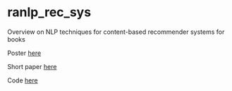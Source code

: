 # ranlp_rec_sys
Overview on NLP techniques for content-based recommender systems for books

Poster [here](https://github.com/melaniab/ranlp_rec_sys/blob/master/RANLP_poster_final.pdf) 

Short paper [here](todo) 

Code [here](todo) 
